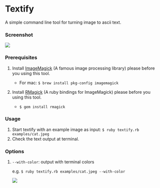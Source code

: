 # Textify

A simple command line tool for turning image to ascii text.

### Screenshot

![](https://github.com/shrimp509/terminal-games/blob/main/screenshots/textify-example.png)

### Prerequisites

1. Install [ImageMagick](https://imagemagick.org/index.php) (A famous image processing library) please before you using this tool.

    * For mac: `$ brew install pkg-config imagemagick`

2. Install [RMagick](https://github.com/rmagick/rmagick) (A ruby bindings for ImageMagick) please before you using this tool.

    * `$ gem install rmagick`

### Usage

1. Start textify with an example image as input: `$ ruby textify.rb examples/cat.jpeg`
2. Check the text output at terminal.

### Options

1. `--with-color`: output with terminal colors

    e.g. `$ ruby textify.rb examples/cat.jpeg --with-color`

    ![](https://github.com/shrimp509/terminal-games/blob/main/screenshots/textify-with-color-example.png)
